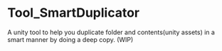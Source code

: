 # Tool_SmartDuplicator
 A unity tool to help you duplicate folder and contents(unity assets) in a smart manner by doing a deep copy. (WIP)
